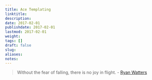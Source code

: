 ```yaml
---
title: Ace Templating
linktitle:
description:
date: 2017-02-01
publishdate: 2017-02-01
lastmod: 2017-02-01
weight:
tags: []
draft: false
slug:
aliases:
notes:
---
```


> Without the fear of falling, there is no joy in flight. - [Ryan Watters](https://www.google.com)